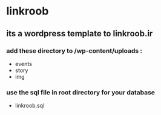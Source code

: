 # linkroob
## its a wordpress template to linkroob.ir

### add these directory to /wp-content/uploads : 
- events
- story
- img

### use the sql file in root directory for your database
- linkroob.sql
